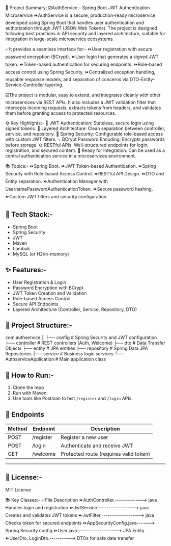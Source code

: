 🧾 Project Summary: 
☑️AuthService – Spring Boot JWT Authentication Microservice
⏩AuthService is a secure, production-ready microservice developed using Spring Boot that handles user authentication and authorization through JWT (JSON Web Tokens). The project is designed following best practices in API security and layered architecture, suitable for integration in large-scale microservice ecosystems.

✅It provides a seamless interface for:-
⏩User registration with secure password encryption (BCrypt).
⏩User login that generates a signed JWT token.
⏩Token-based authentication for securing endpoints.
⏩Role-based access control using Spring Security.
⏩Centralized exception handling, reusable response models, and separation of concerns via DTO-Entity-Service-Controller layering.

☑️The project is modular, easy to extend, and integrates cleanly with other microservices via REST APIs. It also includes a JWT validation filter that intercepts incoming requests, extracts tokens from headers, and validates them before granting access to protected resources.

⚙️ Key Highlights:-
🔐 JWT Authentication: Stateless, secure login using signed tokens.
🧱 Layered Architecture: Clean separation between controller, service, and repository.
🔄 Spring Security: Configurable role-based access with custom JWT filters.
💡 BCrypt Password Encoding: Encrypts passwords before storage.
⚙️ RESTful APIs: Well-structured endpoints for login, registration, and secured content.
🚀 Ready for Integration: Can be used as a central authentication service in a microservices environment.

📚 Topics:-
⏩Spring Boot.
⏩JWT Token-based Authentication.
⏩Spring Security with Role-based Access Control.
⏩RESTful API Design.
⏩DTO and Entity separation.
⏩Authentication Manager with UsernamePasswordAuthenticationToken.
⏩Secure password hashing.
⏩Custom JWT filters and security configuration.

## 🔧 Tech Stack:-
- Spring Boot
- Spring Security
- JWT
- Maven
- Lombok
- MySQL (or H2/in-memory)

## ✨ Features:-
- User Registration & Login
- Password Encryption with BCrypt
- JWT Token Creation and Validation
- Role-based Access Control
- Secure API Endpoints
- Layered Architecture (Controller, Service, Repository, DTO)

## 📁 Project Structure:-
com.authservice
│
├── config # Spring Security and JWT configuration
├── controller # REST controllers (Auth, Welcome)
├── dto # Data Transfer Objects
├── entity # JPA entities
├── repository # Spring Data JPA Repositories
├── service # Business logic services
└── AuthserviceApplication # Main application class

## 🧪 How to Run:-
1. Clone the repo  
2. Run with Maven:
3. Use tools like Postman to test `/register` and `/login` APIs.
## 🚀 Endpoints
| Method | Endpoint     | Description        |
|--------|--------------|--------------------|
| POST   | /register    | Register a new user |
| POST   | /login       | Authenticate and receive JWT |
| GET    | /welcome     | Protected route (requires valid token) |
---
## 📜 License:-
MIT License

📚 Key Classes:-
✅File	Description
⏩AuthController.-------------> java	Handles login and registration
⏩JwtService.-----------------> java	Creates and validates JWT tokens
⏩JwtFilter.------------------> java	Checks token for secured endpoints
⏩AppSecurityConfig.java------>	Spring Security config
⏩User.java------------------->	JPA Entity
⏩UserDto, LoginDto.---------->	DTOs for safe data transfer
